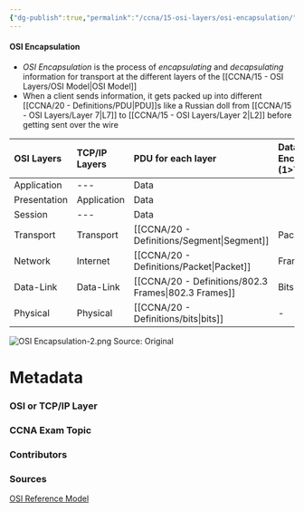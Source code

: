 ```yaml
---
{"dg-publish":true,"permalink":"/ccna/15-osi-layers/osi-encapsulation/"}
---
```


#### OSI Encapsulation
- *OSI Encapsulation* is the process of *encapsulating* and *decapsulating* information for transport at the different layers of the [[CCNA/15 - OSI Layers/OSI Model\|OSI Model]]
- When a client sends information, it gets packed up into different [[CCNA/20 - Definitions/PDU\|PDU]]s like a Russian doll from [[CCNA/15 - OSI Layers/Layer 7\|L7]] to [[CCNA/15 - OSI Layers/Layer 2\|L2]] before getting sent over the wire



| OSI Layers   | TCP/IP Layers | PDU for each layer | Data Encapsulation (1>7) | Data De-encapsulation (7>1) |     |
| :----------- | :------------ | :----------------- | :----------------------- | :-------------------------- | --- |
| Application  | ---           | Data               |                          |                             |     |
| Presentation | Application   | Data               |                          |                             |     |
| Session      | ---           | Data               |                          |                             |     |
| Transport    | Transport     | [[CCNA/20 - Definitions/Segment\|Segment]]        | Packets>Segments         | Segment>Packets             |     |
| Network      | Internet      | [[CCNA/20 - Definitions/Packet\|Packet]]         | Frames>Packets           | Packets>Frames              |     |
| Data-Link    | Data-Link     | [[CCNA/20 - Definitions/802.3 Frames\|802.3 Frames]]   | Bits>Frames              | Frames>Bits                 |     |
| Physical     | Physical      | [[CCNA/20 - Definitions/bits\|bits]]           | -                        | -                           |     |

![OSI Encapsulation-2.png](/img/user/CCNA/Attachments/OSI%20Encapsulation-2.png)
Source: Original


# Metadata
### OSI or TCP/IP Layer

### CCNA Exam Topic

### Contributors

### Sources
[OSI Reference Model](https://netcert.tripod.com/ccna/internetworking/osi.html)